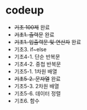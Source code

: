 # codeup
 
* ~~기초 100제~~ 완료
* ~~기초1. 출력문~~ 완료
* ~~기초1. 입출력문 및 연산자~~ 완료
* 기초3. if~else
* 기초4-1. 단순 반복문
* 기초4-2. 중첩 반복문
* 기초5-1. 1차원 배열
* ~~기초5-2. 문자열~~ 완료
* 기초5-3. 2차원 배열
* 기초5-6. 데이터 정렬
* 기초6. 함수